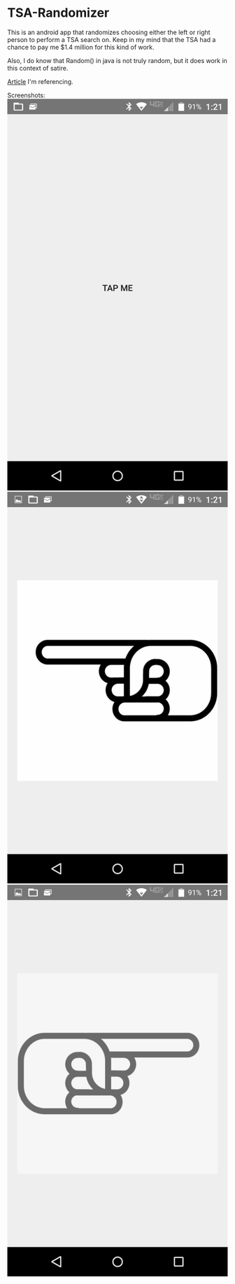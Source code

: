 # TSA-Randomizer
This is an android app that randomizes choosing either the left or right person to perform a TSA search on. Keep in my mind that the TSA had a chance to pay me $1.4 million for this kind of work.

Also, I do know that Random() in java is not truly random, but it does work in this context of satire.

[Article](http://www.geek.com/apps/tsa-paid-1-4-million-for-randomizer-app-that-chooses-left-or-right-1651337/) I'm referencing.

Screenshots:
![](https://github.com/wspringe/TSA-Randomizer/blob/master/Screenshot_2016-04-07-13-21-03.png)
![](https://github.com/wspringe/TSA-Randomizer/blob/master/Screenshot_2016-04-07-13-21-06.png)
![](https://github.com/wspringe/TSA-Randomizer/blob/master/Screenshot_2016-04-07-13-21-24.png)

